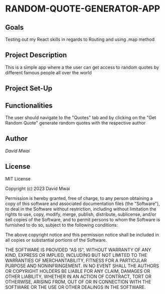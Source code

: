 # RANDOM-QUOTE-GENERATOR-APP 
## Goals 
Testing out my React skills in regards to Routing and using .map method 

## Project Description 
This is a simple app where a the user can get access to random quotes by different famous people all over the world 

## Project Set-Up 

## Functionalities 
The user should navigate to the "Quotes" tab and by clicking on the "Get Random Quote" generate random quotes with the respective author

## Author 
*David Mwai*

## License 

MIT License

Copyright (c) 2023 David Mwai

Permission is hereby granted, free of charge, to any person obtaining a copy of this software and associated documentation files (the "Software"), to deal in the Software without restriction, including without limitation the rights to use, copy, modify, merge, publish, distribute, sublicense, and/or sell copies of the Software, and to permit persons to whom the Software is furnished to do so, subject to the following conditions:

The above copyright notice and this permission notice shall be included in all copies or substantial portions of the Software.

THE SOFTWARE IS PROVIDED "AS IS", WITHOUT WARRANTY OF ANY KIND, EXPRESS OR IMPLIED, INCLUDING BUT NOT LIMITED TO THE WARRANTIES OF MERCHANTABILITY, FITNESS FOR A PARTICULAR PURPOSE AND NONINFRINGEMENT. IN NO EVENT SHALL THE AUTHORS OR COPYRIGHT HOLDERS BE LIABLE FOR ANY CLAIM, DAMAGES OR OTHER LIABILITY, WHETHER IN AN ACTION OF CONTRACT, TORT OR OTHERWISE, ARISING FROM, OUT OF OR IN CONNECTION WITH THE SOFTWARE OR THE USE OR OTHER DEALINGS IN THE SOFTWARE.